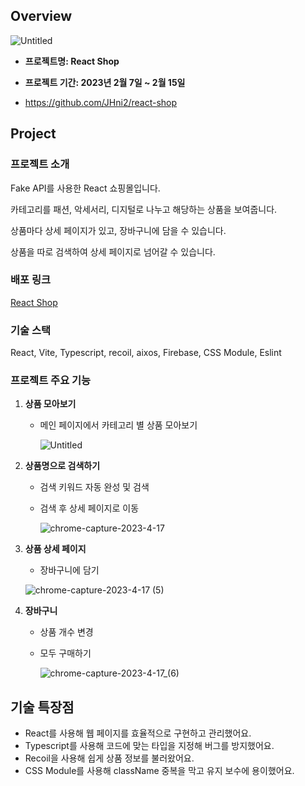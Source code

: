 ## Overview

![Untitled](https://github.com/JHni2/collect-webtoons/assets/105628384/e594b2f0-41ff-4cad-9df6-7865533cad36)

- **프로젝트명: React Shop**
- **프로젝트 기간: 2023년 2월 7일 ~ 2월 15일**

- https://github.com/JHni2/react-shop


## Project

### 프로젝트 소개

Fake API를 사용한 React 쇼핑몰입니다.

카테고리를 패션, 악세서리, 디지털로 나누고 해당하는 상품을 보여줍니다.

상품마다 상세 페이지가 있고, 장바구니에 담을 수 있습니다.

상품을 따로 검색하여 상세 페이지로 넘어갈 수 있습니다.

### **배포 링크**

[React Shop](https://react-shop-one-pi.vercel.app/)

### **기술 스택**

React, Vite, Typescript, recoil, aixos, Firebase, CSS Module, Eslint

### 프로젝트 주요 기능

1.  **상품 모아보기**
    - 메인 페이지에서 카테고리 별 상품 모아보기
        
        ![Untitled](https://github.com/JHni2/collect-webtoons/assets/105628384/1b8f5d38-1bd3-4c2b-bd5a-9d8b2e057685)
        

1.  **상품명으로 검색하기**
    - 검색 키워드 자동 완성 및 검색
    - 검색 후 상세 페이지로 이동
        
        ![chrome-capture-2023-4-17](https://github.com/JHni2/collect-webtoons/assets/105628384/00de18d0-870b-4118-94b2-df912b2a8d7c)
        

1. **상품 상세 페이지**
    - 장바구니에 담기
        
    ![chrome-capture-2023-4-17 (5)](https://github.com/JHni2/collect-webtoons/assets/105628384/5a1712c6-8f80-4a20-bbc9-8eeb758b88aa)
        

1. **장바구니**
    - 상품 개수 변경
    - 모두 구매하기
        
       ![chrome-capture-2023-4-17_(6)](https://github.com/JHni2/collect-webtoons/assets/105628384/7de1dba9-8301-4670-8af8-5c40d7c95ef3)
        

## 기술 특장점

- React를 사용해 웹 페이지를 효율적으로 구현하고 관리했어요.
- Typescript를 사용해 코드에 맞는 타입을 지정해 버그를 방지했어요.
- Recoil을 사용해 쉽게 상품 정보를 불러왔어요.
- CSS Module를 사용해 className 중복을 막고 유지 보수에 용이했어요.